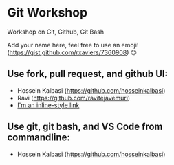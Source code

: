 # Git Workshop
Workshop on Git, Github, Git Bash

Add your name here, feel free to use an emoji! (https://gist.github.com/rxaviers/7360908) :blush:

## Use fork, pull request, and github UI:
- Hossein Kalbasi (https://github.com/hosseinkalbasi)
- Ravi (https://github.com/ravitejavemuri)
- [I'm an inline-style link](https://www.google.com)


## Use git, git bash, and VS Code from commandline:
- Hossein Kalbasi (https://github.com/hosseinkalbasi)
